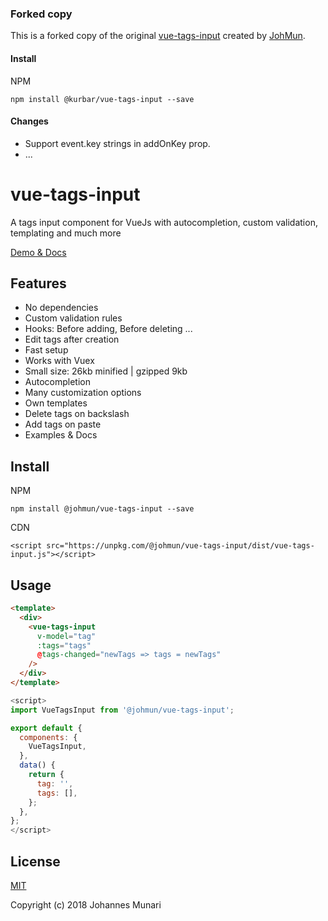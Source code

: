 ### Forked copy
This is a forked copy of the original [vue-tags-input](https://github.com/JohMun/vue-tags-input) created by [JohMun](https://github.com/JohMun).

#### Install
NPM
```
npm install @kurbar/vue-tags-input --save
```

#### Changes
* Support event.key strings in addOnKey prop.
* ...

# vue-tags-input

A tags input component for VueJs with autocompletion, custom validation, templating and much more

[Demo & Docs](http://www.vue-tags-input.com)

## Features

* No dependencies
* Custom validation rules
* Hooks: Before adding, Before deleting ...
* Edit tags after creation
* Fast setup
* Works with Vuex
* Small size: 26kb minified | gzipped 9kb
* Autocompletion
* Many customization options
* Own templates
* Delete tags on backslash
* Add tags on paste
* Examples & Docs

## Install

NPM
```
npm install @johmun/vue-tags-input --save
```

CDN
```
<script src="https://unpkg.com/@johmun/vue-tags-input/dist/vue-tags-input.js"></script>
```

## Usage

```html
<template>
  <div>
    <vue-tags-input
      v-model="tag"
      :tags="tags"
      @tags-changed="newTags => tags = newTags"
    />
  </div>
</template>
```

```javascript
<script>
import VueTagsInput from '@johmun/vue-tags-input';

export default {
  components: {
    VueTagsInput,
  },
  data() {
    return {
      tag: '',
      tags: [],
    };
  },
};
</script>
```

## License

[MIT](https://opensource.org/licenses/MIT)

Copyright (c) 2018 Johannes Munari
